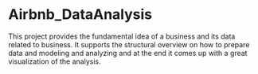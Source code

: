 # Airbnb_DataAnalysis
This project provides the fundamental idea of a business and its data related to business. It supports the structural overview on how to prepare data and modeling and analyzing and at the end it comes up with a great visualization of the analysis. 
